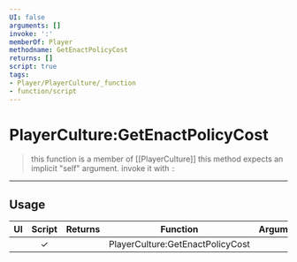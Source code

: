 ```yaml
---
UI: false
arguments: []
invoke: ':'
memberOf: Player
methodname: GetEnactPolicyCost
returns: []
script: true
tags:
- Player/PlayerCulture/_function
- function/script
---
```

# PlayerCulture:GetEnactPolicyCost
> this function is a member of [[PlayerCulture]]
> this method expects an implicit "self" argument. invoke it with `:`
-----
## Usage
|  UI | Script | Returns | Function | Arguments |
|:---:|:------:|-------:|:--------:|:---------|
| |✓||PlayerCulture:GetEnactPolicyCost||
